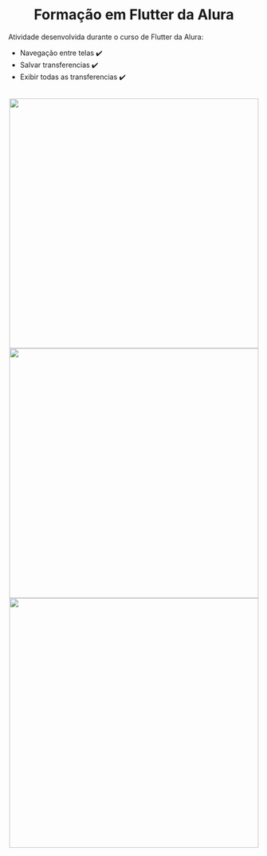 
<h1 align="center">Formação em Flutter da Alura</h1>

Atividade desenvolvida durante o curso de Flutter da Alura:

- Navegação entre telas ✔️
- Salvar transferencias ✔️
- Exibir todas as transferencias ✔️

##

<div align="center">
  <img height="500" src="https://user-images.githubusercontent.com/72527935/147789200-085605e0-7dd3-4ed0-a6a9-5d23a55193b2.png" >
  <img height="500" src="https://user-images.githubusercontent.com/72527935/147789204-709bc0e8-29f0-41dc-97dd-ad1e7fcadcbe.png" >
  <img height="500" src="https://user-images.githubusercontent.com/72527935/147789208-59fc24a9-675a-40df-b48f-a980fc03df31.png" >
</div>






